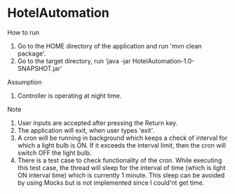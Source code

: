 # HotelAutomation

How to run

1) Go to the HOME directory of the application and run 'mvn clean package'.
2) Go to the target directory, run 'java -jar HotelAutomation-1.0-SNAPSHOT.jar'

Assumption
1) Controller is operating at night time.

Note
1) User inputs are accepted after pressing the Return key.
2) The application will exit, when user types 'exit'.
3) A cron will be running in background which keeps a check of interval for which a light bulb is ON. If it exceeds the interval limit, then the cron will switch OFF the light bulb.
4) There is a test case to check functionality of the cron. While executing this test case, the thread will sleep for the interval of time (which is light ON interval time) which is currently 1 minute. This sleep can be avoided by using Mocks but is not implemented since I could'nt get time.
